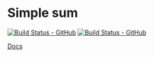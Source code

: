 # Simple sum 
[![Build Status - GitHub](https://github.com/saninstein/test/workflows/Python%20package/badge.svg)](https://github.com/saninstein/test/actions?query=workflow%3A%22Python+package%22) [![Build Status - GitHub](https://github.com/saninstein/test/workflows/Deploy%20docs/badge.svg)](https://github.com/saninstein/test/actions?query=workflow%3A%22Deploy+docs%22)

[Docs](https://saninstein.github.io/test/ "Docs")
